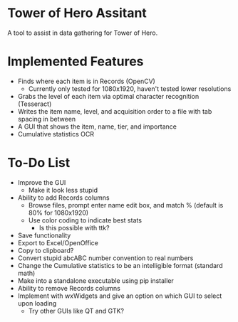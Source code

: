 # Tower of Hero Assitant
A tool to assist in data gathering for Tower of Hero.

# Implemented Features
* Finds where each item is in Records (OpenCV)
    - Currently only tested for 1080x1920, haven't tested lower resolutions
* Grabs the level of each item via optimal character recognition (Tesseract)
* Writes the item name, level, and acquisition order to a file with tab spacing in between
* A GUI that shows the item, name, tier, and importance
* Cumulative statistics OCR

# To-Do List
* Improve the GUI
    - Make it look less stupid
* Ability to add Records columns
    - Browse files, prompt enter name edit box, and match % (default is 80% for 1080x1920)
    - Use color coding to indicate best stats
        - Is this possible with ttk?
* Save functionality
* Export to Excel/OpenOffice
* Copy to clipboard?
* Convert stupid abcABC number convention to real numbers
* Change the Cumulative statistics to be an intelligible format (standard math)
* Make into a standalone executable using pip installer
* Ability to remove Records columns
* Implement with wxWidgets and give an option on which GUI to select upon loading
    - Try other GUIs like QT and GTK?
